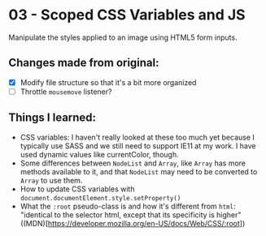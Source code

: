 # 03 - Scoped CSS Variables and JS
Manipulate the styles applied to an image using HTML5 form inputs.

## Changes made from original:
- [x] Modify file structure so that it's a bit more organized
- [ ] Throttle `mousemove` listener?

## Things I learned:
- CSS variables: I haven't really looked at these too much yet because I typically use SASS and we still need to support IE11 at my work. I have used dynamic values like currentColor, though.
- Some differences between `NodeList` and `Array`, like `Array` has more methods available to it, and that `NodeList` may need to be converted to `Array` to use them.
- How to update CSS variables with `document.documentElement.style.setProperty()`
- What the `:root` pseudo-class is and how it's different from `html`: "identical to the selector html, except that its specificity is higher" ((MDN)[https://developer.mozilla.org/en-US/docs/Web/CSS/:root])
